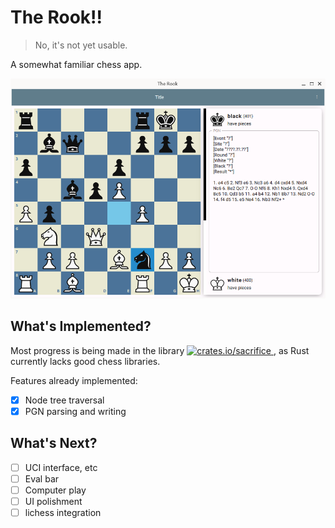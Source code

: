 # The Rook!!

> No, it's not yet usable.

A somewhat familiar chess app.

![screenshot 0](screenshots/0.png)

## What's Implemented?

Most progress is being made in the library
[
![crates.io/sacrifice](
https://img.shields.io/crates/v/sacrifice?color=red&logo=rust&label=crates.io%2Fsacrifice&style=flat-square
)
](https://crates.io/crates/sacrifice),
as Rust currently lacks good chess libraries.

Features already implemented:
- [x] Node tree traversal
- [x] PGN parsing and writing

## What's Next?

- [ ] UCI interface, etc
- [ ] Eval bar
- [ ] Computer play
- [ ] UI polishment
- [ ] lichess integration